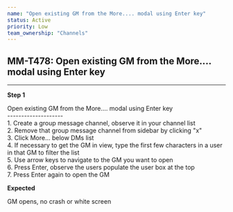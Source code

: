 ```yaml
---
name: "Open existing GM from the More.... modal using Enter key"
status: Active
priority: Low
team_ownership: "Channels"
---
```


## MM-T478: Open existing GM from the More.... modal using Enter key

---

**Step 1**

Open existing GM from the More.... modal using Enter key\
\--------------------\
1\. Create a group message channel, observe it in your channel list\
2\. Remove that group message channel from sidebar by clicking "x"\
3\. Click More... below DMs list\
4\. If necessary to get the GM in view, type the first few characters in a user in that GM to filter the list\
5\. Use arrow keys to navigate to the GM you want to open\
6\. Press Enter, observe the users populate the user box at the top\
7\. Press Enter again to open the GM

**Expected**

GM opens, no crash or white screen

